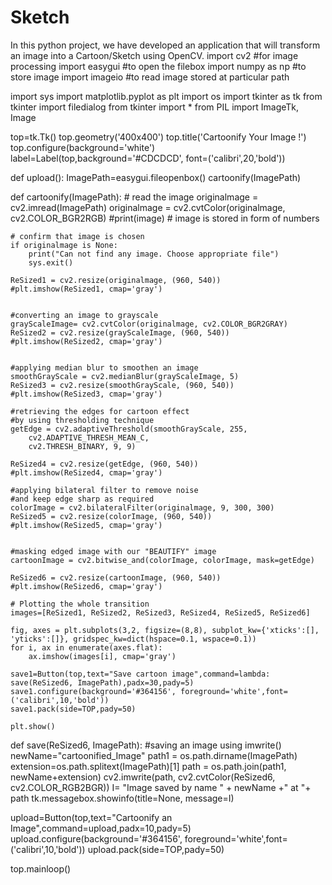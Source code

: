 # Sketch
In this python project, we have developed an application that will transform an image into a Cartoon/Sketch using OpenCV.
import cv2 #for image processing
import easygui #to open the filebox
import numpy as np #to store image
import imageio #to read image stored at particular path

import sys
import matplotlib.pyplot as plt
import os
import tkinter as tk
from tkinter import filedialog
from tkinter import *
from PIL import ImageTk, Image

top=tk.Tk()
top.geometry('400x400')
top.title('Cartoonify Your Image !')
top.configure(background='white')
label=Label(top,background='#CDCDCD', font=('calibri',20,'bold'))

def upload():
    ImagePath=easygui.fileopenbox()
    cartoonify(ImagePath)


def cartoonify(ImagePath):
    # read the image
    originalmage = cv2.imread(ImagePath)
    originalmage = cv2.cvtColor(originalmage, cv2.COLOR_BGR2RGB)
    #print(image)  # image is stored in form of numbers

    # confirm that image is chosen
    if originalmage is None:
        print("Can not find any image. Choose appropriate file")
        sys.exit()

    ReSized1 = cv2.resize(originalmage, (960, 540))
    #plt.imshow(ReSized1, cmap='gray')


    #converting an image to grayscale
    grayScaleImage= cv2.cvtColor(originalmage, cv2.COLOR_BGR2GRAY)
    ReSized2 = cv2.resize(grayScaleImage, (960, 540))
    #plt.imshow(ReSized2, cmap='gray')


    #applying median blur to smoothen an image
    smoothGrayScale = cv2.medianBlur(grayScaleImage, 5)
    ReSized3 = cv2.resize(smoothGrayScale, (960, 540))
    #plt.imshow(ReSized3, cmap='gray')

    #retrieving the edges for cartoon effect
    #by using thresholding technique
    getEdge = cv2.adaptiveThreshold(smoothGrayScale, 255, 
        cv2.ADAPTIVE_THRESH_MEAN_C, 
        cv2.THRESH_BINARY, 9, 9)

    ReSized4 = cv2.resize(getEdge, (960, 540))
    #plt.imshow(ReSized4, cmap='gray')

    #applying bilateral filter to remove noise 
    #and keep edge sharp as required
    colorImage = cv2.bilateralFilter(originalmage, 9, 300, 300)
    ReSized5 = cv2.resize(colorImage, (960, 540))
    #plt.imshow(ReSized5, cmap='gray')


    #masking edged image with our "BEAUTIFY" image
    cartoonImage = cv2.bitwise_and(colorImage, colorImage, mask=getEdge)

    ReSized6 = cv2.resize(cartoonImage, (960, 540))
    #plt.imshow(ReSized6, cmap='gray')

    # Plotting the whole transition
    images=[ReSized1, ReSized2, ReSized3, ReSized4, ReSized5, ReSized6]

    fig, axes = plt.subplots(3,2, figsize=(8,8), subplot_kw={'xticks':[], 'yticks':[]}, gridspec_kw=dict(hspace=0.1, wspace=0.1))
    for i, ax in enumerate(axes.flat):
        ax.imshow(images[i], cmap='gray')

    save1=Button(top,text="Save cartoon image",command=lambda: save(ReSized6, ImagePath),padx=30,pady=5)
    save1.configure(background='#364156', foreground='white',font=('calibri',10,'bold'))
    save1.pack(side=TOP,pady=50)
    
    plt.show()
    
    
def save(ReSized6, ImagePath):
    #saving an image using imwrite()
    newName="cartoonified_Image"
    path1 = os.path.dirname(ImagePath)
    extension=os.path.splitext(ImagePath)[1]
    path = os.path.join(path1, newName+extension)
    cv2.imwrite(path, cv2.cvtColor(ReSized6, cv2.COLOR_RGB2BGR))
    I= "Image saved by name " + newName +" at "+ path
    tk.messagebox.showinfo(title=None, message=I)

upload=Button(top,text="Cartoonify an Image",command=upload,padx=10,pady=5)
upload.configure(background='#364156', foreground='white',font=('calibri',10,'bold'))
upload.pack(side=TOP,pady=50)

top.mainloop()
